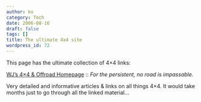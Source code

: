 ```yaml
---
author: ko
category: Tech
date: 2006-08-16
draft: false
tags: []
title: The ultimate 4x4 site
wordpress_id: 72
---
```


This page has the ultimate collection of 4×4 links:

[WJ’s 4×4 & Offroad Homepage](http://www.a1.nl/phomepag/markerink/main_4x4.htm) :: *For the persistent, no road is impassable.*

Very detailed and informative articles & links on all things 4×4. It would take months just to go through all the linked material…